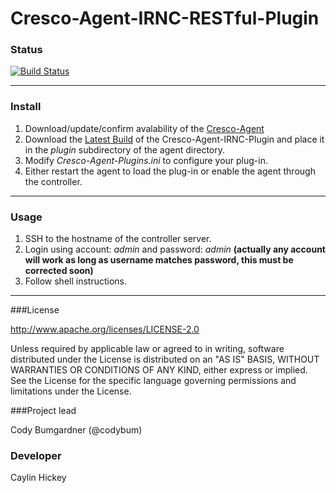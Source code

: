 Cresco-Agent-IRNC-RESTful-Plugin
================================

### Status
[![Build Status](http://128.163.188.129:9998/buildStatus/icon?job=Cresco-Agent-IRNC-RESTful-Plugin)](http://128.163.188.129:9998/job/Cresco-Agent-IRNC-RESTful-Plugin/)

--- 
### Install

1. Download/update/confirm avalability of the [Cresco-Agent](http://128.163.188.129:9998/job/Cresco-Agent/lastSuccessfulBuild/com.researchworx.cresco$cresco-agent/) 
2. Download the [Latest Build](http://128.163.188.129:9998/job/Cresco-Agent-IRNC-RESTful-Plugin/lastStableBuild/com.researchworx.cresco$cresco-agent-irnc-restful-plugin/) of the Cresco-Agent-IRNC-Plugin and place it in the _plugin_ subdirectory of the agent directory.
3. Modify _Cresco-Agent-Plugins.ini_ to configure your plug-in.
4. Either restart the agent to load the plug-in or enable the agent through the controller.

---

### Usage

1. SSH to the hostname of the controller server.
2. Login using account: _admin_ and password: _admin_ **(actually any account will work as long as username matches password, this must be corrected soon)**
3. Follow shell instructions.

---

###License

http://www.apache.org/licenses/LICENSE-2.0

Unless required by applicable law or agreed to in writing, software distributed under the License is distributed on an "AS IS" BASIS, WITHOUT WARRANTIES OR CONDITIONS OF ANY KIND, either express or implied. See the License for the specific language governing permissions and limitations under the License.

###Project lead

Cody Bumgardner (@codybum)

### Developer

Caylin Hickey
